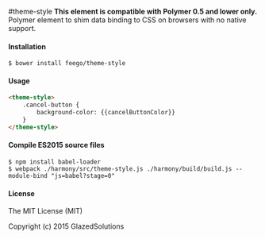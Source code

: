 #theme-style
**This element is compatible with Polymer 0.5 and lower only.**  
Polymer element to shim data binding to CSS on browsers with no native support.

#### Installation

```
$ bower install feego/theme-style
```

#### Usage

```html
<theme-style>
    .cancel-button {
        background-color: {{cancelButtonColor}}
    }
</theme-style>
```

#### Compile ES2015 source files

```
$ npm install babel-loader
$ webpack ./harmony/src/theme-style.js ./harmony/build/build.js --module-bind "js=babel?stage=0"
```

#### License

The MIT License (MIT)

Copyright (c) 2015 GlazedSolutions